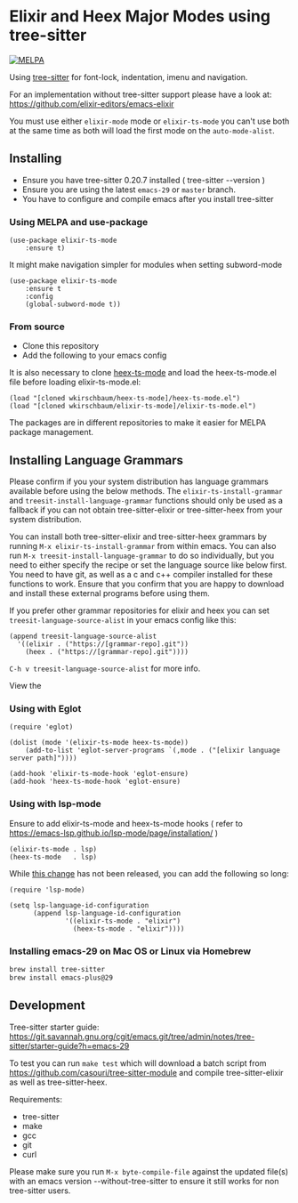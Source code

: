 # Elixir and Heex Major Modes using tree-sitter

[![MELPA](https://melpa.org/packages/elixir-ts-mode-badge.svg)](https://melpa.org/#/elixir-ts-mode)

Using [tree-sitter](https://tree-sitter.github.io/tree-sitter/) for font-lock, indentation, imenu and navigation.

For an implementation without tree-sitter support please have a
look at: https://github.com/elixir-editors/emacs-elixir

You must use either `elixir-mode` mode or `elixir-ts-mode` you can't
use both at the same time as both will load the first mode on the
`auto-mode-alist`.

## Installing

- Ensure you have tree-sitter 0.20.7 installed ( tree-sitter --version )
- Ensure you are using the latest `emacs-29` or `master` branch.
- You have to configure and compile emacs after you install tree-sitter

### Using MELPA and use-package

```elisp
(use-package elixir-ts-mode
    :ensure t)
```

It might make navigation simpler for modules when setting subword-mode

```elisp
(use-package elixir-ts-mode
    :ensure t
    :config
    (global-subword-mode t))
```

### From source

- Clone this repository
- Add the following to your emacs config

It is also necessary to clone 
[heex-ts-mode](https://github.com/wkirschbaum/heex-ts-mode) and
load the heex-ts-mode.el file before loading elixir-ts-mode.el:

```elisp
(load "[cloned wkirschbaum/heex-ts-mode]/heex-ts-mode.el")
(load "[cloned wkirschbaum/elixir-ts-mode]/elixir-ts-mode.el")
```

The packages are in different repositories to make it easier for MELPA
package management.


## Installing Language Grammars

Please confirm if you your system distribution has language grammars
available before using the below methods. The
`elixir-ts-install-grammar` and `treesit-install-language-grammar`
functions should only be used as a fallback if you can not obtain
tree-sitter-elixir or tree-sitter-heex from your system distribution.

You can install both tree-sitter-elixir and tree-sitter-heex grammars
by running `M-x elixir-ts-install-grammar` from within emacs. You can
also run `M-x treesit-install-language-grammar` to do so individually,
but you need to either specify the recipe or set the language source
like below first. You need to have git, as well as a c and c++
compiler installed for these functions to work. Ensure that you
confirm that you are happy to download and install these external
programs before using them.

If you prefer other grammar repositories for elixir and heex you can
set `treesit-language-source-alist` in your emacs config like this:

```elisp
(append treesit-language-source-alist
  '((elixir . ("https://[grammar-repo].git"))
    (heex . ("https://[grammar-repo].git"))))
```

`C-h v treesit-language-source-alist` for more info.

View the 

### Using with Eglot

```elisp
(require 'eglot)

(dolist (mode '(elixir-ts-mode heex-ts-mode))
    (add-to-list 'eglot-server-programs `(,mode . ("[elixir language server path]"))))

(add-hook 'elixir-ts-mode-hook 'eglot-ensure)
(add-hook 'heex-ts-mode-hook 'eglot-ensure)
```

### Using with lsp-mode

Ensure to add elixir-ts-mode and heex-ts-mode hooks ( refer to https://emacs-lsp.github.io/lsp-mode/page/installation/ )

```
(elixir-ts-mode . lsp)
(heex-ts-mode   . lsp)
```

While [this change](https://github.com/emacs-lsp/lsp-mode/pull/3883)
has not been released, you can add the following so long:

```elisp
(require 'lsp-mode)

(setq lsp-language-id-configuration
      (append lsp-language-id-configuration
              '((elixir-ts-mode . "elixir")
                (heex-ts-mode . "elixir"))))
```

### Installing emacs-29 on Mac OS or Linux via Homebrew

```bash
brew install tree-sitter
brew install emacs-plus@29
```

## Development

Tree-sitter starter guide: https://git.savannah.gnu.org/cgit/emacs.git/tree/admin/notes/tree-sitter/starter-guide?h=emacs-29

To test you can run `make test` which will download a batch script
from https://github.com/casouri/tree-sitter-module and compile
tree-sitter-elixir as well as tree-sitter-heex. 

Requirements:

- tree-sitter
- make
- gcc
- git
- curl


Please make sure you run `M-x byte-compile-file` against the updated
file(s) with an emacs version --without-tree-sitter to ensure it still
works for non tree-sitter users. 
